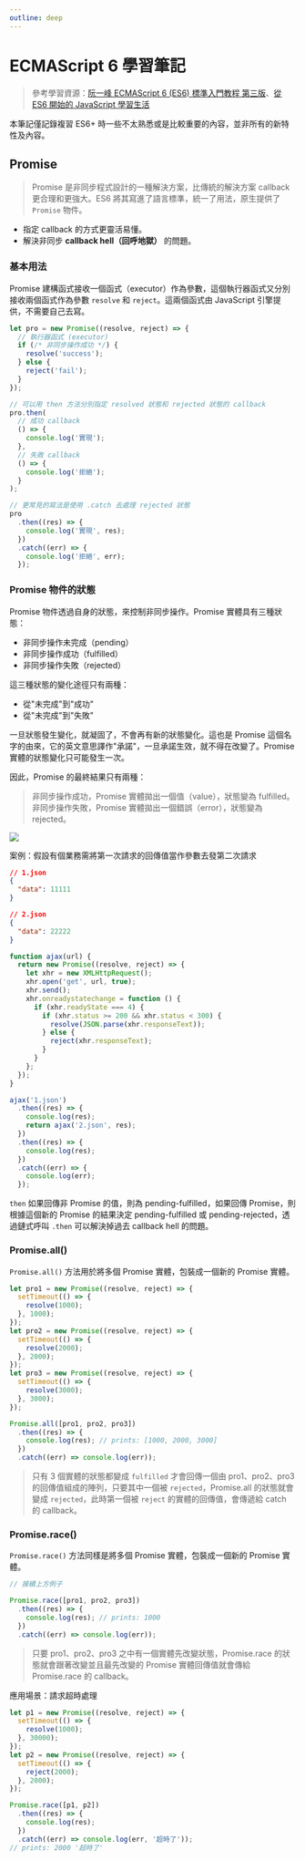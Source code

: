 ```yaml
---
outline: deep
---
```


# ECMAScript 6 學習筆記

> 參考學習資源：[阮一峰 ECMAScript 6 (ES6) 標準入門教程 第三版](https://www.bookstack.cn/books/es6-3rd)、[從 ES6 開始的 JavaScript 學習生活](https://eddy-chang.gitbook.io/javascript-start-from-es6/)

本筆記僅記錄複習 ES6+ 時一些不太熟悉或是比較重要的內容，並非所有的新特性及內容。


## Promise

> Promise 是非同步程式設計的一種解決方案，比傳統的解決方案 callback 更合理和更強大。ES6 將其寫進了語言標準，統一了用法，原生提供了`Promise` 物件。

- 指定 callback 的方式更靈活易懂。
- 解決非同步 **callback hell（回呼地獄）** 的問題。

### 基本用法

Promise 建構函式接收一個函式（executor）作為參數，這個執行器函式又分別接收兩個函式作為參數 `resolve` 和 `reject`。這兩個函式由 JavaScript 引擎提供，不需要自己去寫。

```js
let pro = new Promise((resolve, reject) => {
  // 執行器函式 (executor)
  if (/* 非同步操作成功 */) {
    resolve('success');
  } else {
    reject('fail');
  }
});

// 可以用 then 方法分別指定 resolved 狀態和 rejected 狀態的 callback
pro.then(
  // 成功 callback
  () => {
    console.log('實現');
  },
  // 失敗 callback
  () => {
    console.log('拒絕');
  }
);

// 更常見的寫法是使用 .catch 去處理 rejected 狀態
pro
  .then((res) => {
    console.log('實現', res);
  })
  .catch((err) => {
    console.log('拒絕', err);
  });
```

### Promise 物件的狀態

Promise 物件透過自身的狀態，來控制非同步操作。Promise 實體具有三種狀態：

- 非同步操作未完成（pending）
- 非同步操作成功（fulfilled）
- 非同步操作失敗（rejected）

這三種狀態的變化途徑只有兩種：

- 從"未完成"到"成功"
- 從"未完成"到"失敗"

一旦狀態發生變化，就凝固了，不會再有新的狀態變化。這也是 Promise 這個名字的由來，它的英文意思譯作"承諾"，一旦承諾生效，就不得在改變了。Promise 實體的狀態變化只可能發生一次。

因此，Promise 的最終結果只有兩種：

>非同步操作成功，Promise 實體拋出一個值（value），狀態變為 fulfilled。<br>
>非同步操作失敗，Promise 實體拋出一個錯誤（error），狀態變為 rejected。

![](https://developer.mozilla.org/en-US/docs/Web/JavaScript/Reference/Global_Objects/Promise/promises.png)

案例：假設有個業務需將第一次請求的回傳值當作參數去發第二次請求

```json
// 1.json
{
  "data": 11111
}

// 2.json
{
  "data": 22222
}
```

```js
function ajax(url) {
  return new Promise((resolve, reject) => {
    let xhr = new XMLHttpRequest();
    xhr.open('get', url, true);
    xhr.send();
    xhr.onreadystatechange = function () {
      if (xhr.readyState === 4) {
        if (xhr.status >= 200 && xhr.status < 300) {
          resolve(JSON.parse(xhr.responseText));
        } else {
          reject(xhr.responseText);
        }
      }
    };
  });
}

ajax('1.json')
  .then((res) => {
    console.log(res);
    return ajax('2.json', res);
  })
  .then((res) => {
    console.log(res);
  })
  .catch((err) => {
    console.log(err);
  });
```

`then` 如果回傳非 Promise 的值，則為 pending-fulfilled，如果回傳 Promise，則根據這個新的 Promise 的結果決定 pending-fulfilled 或 pending-rejected，透過鏈式呼叫 `.then` 可以解決掉過去 callback hell 的問題。

### Promise.all()

`Promise.all()` 方法用於將多個 Promise 實體，包裝成一個新的 Promise 實體。

```js
let pro1 = new Promise((resolve, reject) => {
  setTimeout(() => {
    resolve(1000);
  }, 1000);
});
let pro2 = new Promise((resolve, reject) => {
  setTimeout(() => {
    resolve(2000);
  }, 2000);
});
let pro3 = new Promise((resolve, reject) => {
  setTimeout(() => {
    resolve(3000);
  }, 3000);
});

Promise.all([pro1, pro2, pro3])
  .then((res) => {
    console.log(res); // prints: [1000, 2000, 3000]
  })
  .catch((err) => console.log(err));
```

> 只有 3 個實體的狀態都變成 `fulfilled` 才會回傳一個由 pro1、pro2、pro3 的回傳值組成的陣列，只要其中一個被 `rejected`，Promise.all 的狀態就會變成 `rejected`，此時第一個被 `reject` 的實體的回傳值，會傳遞給 catch 的 callback。

### Promise.race()

`Promise.race()` 方法同樣是將多個 Promise 實體，包裝成一個新的 Promise 實體。

```js
// 接續上方例子

Promise.race([pro1, pro2, pro3])
  .then((res) => {
    console.log(res); // prints: 1000
  })
  .catch((err) => console.log(err));
```

> 只要 pro1、pro2、pro3 之中有一個實體先改變狀態，Promise.race 的狀態就會跟著改變並且最先改變的 Promise 實體回傳值就會傳給 Promise.race 的 callback。

應用場景：請求超時處理

```js
let p1 = new Promise((resolve, reject) => {
  setTimeout(() => {
    resolve(1000);
  }, 30000);
});
let p2 = new Promise((resolve, reject) => {
  setTimeout(() => {
    reject(2000);
  }, 2000);
});

Promise.race([p1, p2])
  .then((res) => {
    console.log(res);
  })
  .catch((err) => console.log(err, '超時了'));
// prints: 2000 '超時了'
```
